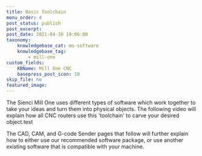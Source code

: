 ```yaml
---
title: Basic Toolchain
menu_order: 4
post_status: publish
post_excerpt: 
post_date: 2021-04-30 19:06:00
taxonomy:
    knowledgebase_cat: mo-software 
    knowledgebase_tag:
        - mill-one
custom_fields:
    KBName: Mill One CNC
    basepress_post_icon: 10
skip_file: no
featured_image: 
---
```


The Sienci Mill One uses different types of software which work together to take your ideas and turn them into physical objects. The following video will explain how all CNC routers use this 'toolchain' to carve your desired object.test

The CAD, CAM, and G-code Sender pages that follow will further explain how to either use our recommended software package, or use another existing software that is compatible with your machine.
